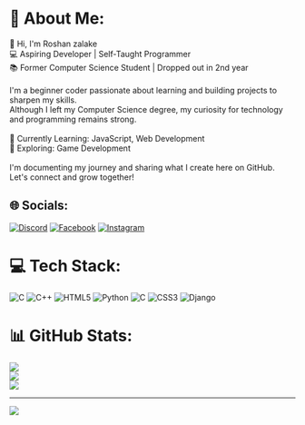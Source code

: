 # 💫 About Me:
👋 Hi, I'm Roshan zalake<br>💻 Aspiring Developer | Self-Taught Programmer<br>📚 Former Computer Science Student | Dropped out in 2nd year<br><br>I'm a beginner coder passionate about learning and building projects to sharpen my skills. <br>Although I left my Computer Science degree, my curiosity for technology and programming remains strong.<br><br>🌱 Currently Learning: JavaScript, Web Development<br>🚀 Exploring: Game Development<br><br>I'm documenting my journey and sharing what I create here on GitHub. <br>Let's connect and grow together!


## 🌐 Socials:
[![Discord](https://img.shields.io/badge/Discord-%237289DA.svg?logo=discord&logoColor=white)](https://discord.gg/Brago) [![Facebook](https://img.shields.io/badge/Facebook-%231877F2.svg?logo=Facebook&logoColor=white)](https://facebook.com/https://www.facebook.com/search/top?q=roshan%20zalake) [![Instagram](https://img.shields.io/badge/Instagram-%23E4405F.svg?logo=Instagram&logoColor=white)](https://instagram.com/https://www.instagram.com/roshan__zalake/?hl=en) 

# 💻 Tech Stack:
![C](https://img.shields.io/badge/c-%2300599C.svg?style=for-the-badge&logo=c&logoColor=white) ![C++](https://img.shields.io/badge/c++-%2300599C.svg?style=for-the-badge&logo=c%2B%2B&logoColor=white) ![HTML5](https://img.shields.io/badge/html5-%23E34F26.svg?style=for-the-badge&logo=html5&logoColor=white) ![Python](https://img.shields.io/badge/python-3670A0?style=for-the-badge&logo=python&logoColor=ffdd54) ![C](https://img.shields.io/badge/c-%2300599C.svg?style=for-the-badge&logo=c&logoColor=white) ![CSS3](https://img.shields.io/badge/css3-%231572B6.svg?style=for-the-badge&logo=css3&logoColor=white) ![Django](https://img.shields.io/badge/django-%23092E20.svg?style=for-the-badge&logo=django&logoColor=white)
# 📊 GitHub Stats:
![](https://github-readme-stats.vercel.app/api?username=Roshanzalake&theme=shadow_blue&hide_border=false&include_all_commits=false&count_private=false)<br/>
![](https://github-readme-streak-stats.herokuapp.com/?user=Roshanzalake&theme=shadow_blue&hide_border=false)<br/>
![](https://github-readme-stats.vercel.app/api/top-langs/?username=Roshanzalake&theme=shadow_blue&hide_border=false&include_all_commits=false&count_private=false&layout=compact)

---
[![](https://visitcount.itsvg.in/api?id=Roshanzalake&icon=0&color=4)](https://visitcount.itsvg.in)

<!-- Proudly created with GPRM ( https://gprm.itsvg.in ) -->
